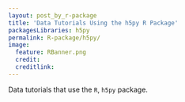 ```yaml
---
layout: post_by_r-package
title: 'Data Tutorials Using the h5py R Package'
packagesLibraries: h5py
permalink: R-package/h5py/
image:
  feature: RBanner.png
  credit: 
  creditlink: 
---
```


Data tutorials that use the `R`, `h5py` package.